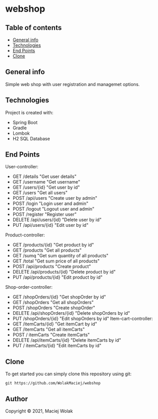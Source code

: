 # webshop

## Table of contents
* [General info](#general-info)
* [Technologies](#technologies)
* [End Points](#end-points)
* [Clone](#clone)

## General info
Simple web shop with user registration and managemet options.
	
## Technologies
Project is created with:
* Spring Boot
* Gradle
* Lombok
* H2 SQL Database

## End Points
User-controller:
* GET	/details			"Get user details"
* GET 	/username		"Get username"
* GET 	/users/{id}		"Get user by id"
* GET 	/users			"Get all users"
* POST 	/api/users		"Create user by admin"
* POST 	/login			"Login user and admin"
* POST 	/logout			"Logout user and admin"
* POST 	/register		"Register user"
* DELETE 	/api/users/{id}		"Delete user by id"
* PUT 	/api/users/{id}		"Edit user by id"

Product-controller:
* GET	/products/{id}		"Get product by id"
* GET	/products		"Get all products"
* GET	/sumq			"Get sum quantity of all products"
* GET	/total			"Get sum price of all products"
* POST	/api/products		"Create product"
* DELETE	/api/products/{id}	"Delete product by id"
* PUT	/api/products/{id}	"Edit product by id"

Shop-order-controller:
* GET	/shopOrders/{id}	"Get shopOrder by id"
* GET	/shopOrders		"Get all shopOrders"
* POST	/shopOrders		"Create shopOrder"
* DELETE	/api/shopOrders/{id}	"Delete shopOrders by id"
* PUT	/shopOrders/{id}	"Edit shopOrders by id"
Item-cart-controller:
* GET	/itemCarts/{id}		"Get itemCart by id"
* GET	/itemCarts		"Get all itemCarts"
* POST	/ itemCarts		"Create itemCarts"
* DELETE	/api/itemCarts/{id}	"Delete itemCarts by id"
* PUT	/ itemCarts/{id}	"Edit itemCarts by id"

## Clone
To get started you can simply clone this repository using git:

```
git https://github.com/WolakMaciej/webshop

```

## Author

Copyright &copy; 2021, Maciej Wolak
